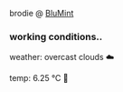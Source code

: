 brodie @ [BluMint](https://www.linkedin.com/company/blumint-io/)

<!--weather_start-->
### working conditions..

weather: overcast clouds ☁️

temp: 6.25 °C 🧥

<!--weather_end-->
